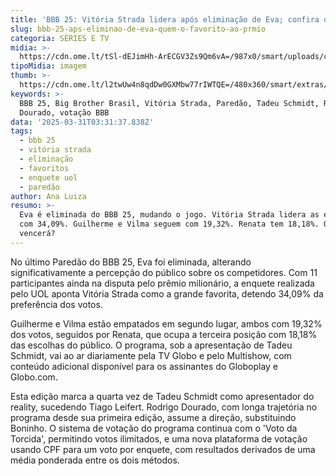 ```yaml
---
title: 'BBB 25: Vitória Strada lidera após eliminação de Eva; confira os favoritos'
slug: bbb-25-aps-eliminao-de-eva-quem-o-favorito-ao-prmio
categoria: SÉRIES E TV
midia: >-
  https://cdn.ome.lt/tSl-dEJimHh-ArECGV3Zs9Qm6vA=/987x0/smart/uploads/conteudo/fotos/bbb25-favorito.jpg
tipoMidia: imagem
thumb: >-
  https://cdn.ome.lt/l2twUw4n8qdDw0GXMbw77rIWTQE=/480x360/smart/extras/conteudos/bbb25-favorito-peq.jpg
keywords: >-
  BBB 25, Big Brother Brasil, Vitória Strada, Paredão, Tadeu Schmidt, Rodrigo
  Dourado, votação BBB
data: '2025-03-31T03:31:37.838Z'
tags:
  - bbb 25
  - vitória strada
  - eliminação
  - favoritos
  - enquete uol
  - paredão
author: Ana Luiza
resumo: >-
  Eva é eliminada do BBB 25, mudando o jogo. Vitória Strada lidera as enquetes
  com 34,09%. Guilherme e Vilma seguem com 19,32%. Renata tem 18,18%. Quem
  vencerá?
---
```


No último Paredão do BBB 25, Eva foi eliminada, alterando significativamente a percepção do público sobre os competidores. Com 11 participantes ainda na disputa pelo prêmio milionário, a enquete realizada pelo UOL aponta Vitória Strada como a grande favorita, detendo 34,09% da preferência dos votos.

Guilherme e Vilma estão empatados em segundo lugar, ambos com 19,32% dos votos, seguidos por Renata, que ocupa a terceira posição com 18,18% das escolhas do público. O programa, sob a apresentação de Tadeu Schmidt, vai ao ar diariamente pela TV Globo e pelo Multishow, com conteúdo adicional disponível para os assinantes do Globoplay e Globo.com.

Esta edição marca a quarta vez de Tadeu Schmidt como apresentador do reality, sucedendo Tiago Leifert. Rodrigo Dourado, com longa trajetória no programa desde sua primeira edição, assume a direção, substituindo Boninho. O sistema de votação do programa continua com o 'Voto da Torcida', permitindo votos ilimitados, e uma nova plataforma de votação usando CPF para um voto por enquete, com resultados derivados de uma média ponderada entre os dois métodos.
